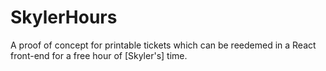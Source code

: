 # SkylerHours

A proof of concept for printable tickets which can be reedemed in a React front-end for a free hour of [Skyler's] time.

